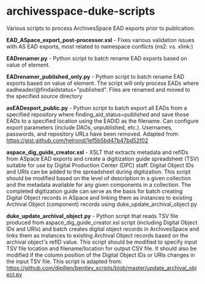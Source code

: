# archivesspace-duke-scripts
Various scripts to process ArchivesSpace EAD exports prior to publication.

**EAD_ASpace_export_post-processor.xsl** - Fixes various validation issues with AS EAD exports, most related to namespace conflicts (ns2: vs. xlink:)

**EADrenamer.py** - Python script to batch rename EAD exports based on value of <eadid> element.

**EADrenamer_published_only.py** - Python script to batch rename EAD exports based on value of <eadid> element.  The script will only process EADs where eadheader/@findaidstatus="published".  Files are renamed and moved to the specified source directory

**asEADexport_public.py** - Python script to batch export all EADs from a specified repository where finding_aid_status=published and save those EADs to a specified location using the EADID as the filename. Can configure export parameters (include DAOs, unpublished, etc.). Usernames, passwords, and repository URLs have been removed. Adapted from: https://gist.github.com/helrond/1ef5b5bd47b47bd52f02

**aspace_dig_guide_creator.xsl** - XSLT that extracts metadata and refIDs from ASpace EAD exports and create a digitization guide spreadsheet (TSV) suitable for use by Digital Production Center (DPC) staff. Digital Object IDs and URIs can be added to the spreadsheet during digitization. This script should be modified based on the level of description in a given collection and the metadata available for any given components in a collection. The completed digitization guide can serve as the basis for batch creating Digital Object records in ASpace and linking them as instances to existing Archival Object (component) records using duke_update_archival_object.py

**duke_update_archival_object.py** - Python script that reads TSV file produced from aspace_dig_guide_creator.xsl script (including Digital Object IDs and URIs) and batch creates digital object records in ArchivesSpace and links them as instances to existing Archival Object records based on the archival object's refID value.  This script should be modified to specify input TSV file location and filename/location for output CSV file. It should also be modified if the column position of the Digital Object IDs or URIs changes in the input TSV file.  This script is adapted from: https://github.com/djpillen/bentley_scripts/blob/master/update_archival_object.py
